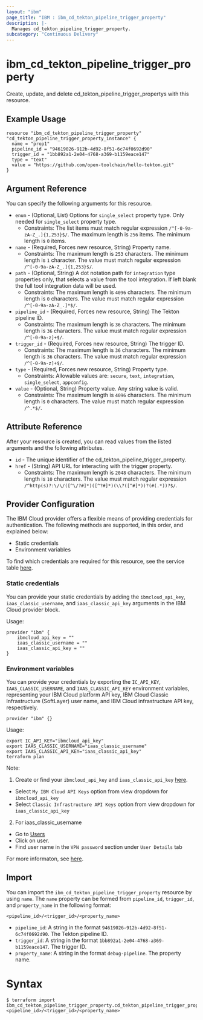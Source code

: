 ```yaml
---
layout: "ibm"
page_title: "IBM : ibm_cd_tekton_pipeline_trigger_property"
description: |-
  Manages cd_tekton_pipeline_trigger_property.
subcategory: "Continuous Delivery"
---
```


# ibm_cd_tekton_pipeline_trigger_property

Create, update, and delete cd_tekton_pipeline_trigger_propertys with this resource.

## Example Usage

```hcl
resource "ibm_cd_tekton_pipeline_trigger_property" "cd_tekton_pipeline_trigger_property_instance" {
  name = "prop1"
  pipeline_id = "94619026-912b-4d92-8f51-6c74f0692d90"
  trigger_id = "1bb892a1-2e04-4768-a369-b1159eace147"
  type = "text"
  value = "https://github.com/open-toolchain/hello-tekton.git"
}
```

## Argument Reference

You can specify the following arguments for this resource.

* `enum` - (Optional, List) Options for `single_select` property type. Only needed for `single_select` property type.
  * Constraints: The list items must match regular expression `/^[-0-9a-zA-Z_.]{1,253}$/`. The maximum length is `256` items. The minimum length is `0` items.
* `name` - (Required, Forces new resource, String) Property name.
  * Constraints: The maximum length is `253` characters. The minimum length is `1` character. The value must match regular expression `/^[-0-9a-zA-Z_.]{1,253}$/`.
* `path` - (Optional, String) A dot notation path for `integration` type properties only, that selects a value from the tool integration. If left blank the full tool integration data will be used.
  * Constraints: The maximum length is `4096` characters. The minimum length is `0` characters. The value must match regular expression `/^[-0-9a-zA-Z_.]*$/`.
* `pipeline_id` - (Required, Forces new resource, String) The Tekton pipeline ID.
  * Constraints: The maximum length is `36` characters. The minimum length is `36` characters. The value must match regular expression `/^[-0-9a-z]+$/`.
* `trigger_id` - (Required, Forces new resource, String) The trigger ID.
  * Constraints: The maximum length is `36` characters. The minimum length is `36` characters. The value must match regular expression `/^[-0-9a-z]+$/`.
* `type` - (Required, Forces new resource, String) Property type.
  * Constraints: Allowable values are: `secure`, `text`, `integration`, `single_select`, `appconfig`.
* `value` - (Optional, String) Property value. Any string value is valid.
  * Constraints: The maximum length is `4096` characters. The minimum length is `0` characters. The value must match regular expression `/^.*$/`.

## Attribute Reference

After your resource is created, you can read values from the listed arguments and the following attributes.

* `id` - The unique identifier of the cd_tekton_pipeline_trigger_property.
* `href` - (String) API URL for interacting with the trigger property.
  * Constraints: The maximum length is `2048` characters. The minimum length is `10` characters. The value must match regular expression `/^http(s)?:\/\/([^\/?#]*)([^?#]*)(\\?([^#]*))?(#(.*))?$/`.

## Provider Configuration

The IBM Cloud provider offers a flexible means of providing credentials for authentication. The following methods are supported, in this order, and explained below:

- Static credentials
- Environment variables

To find which credentials are required for this resource, see the service table [here](https://cloud.ibm.com/docs/ibm-cloud-provider-for-terraform?topic=ibm-cloud-provider-for-terraform-provider-reference#required-parameters).

### Static credentials

You can provide your static credentials by adding the `ibmcloud_api_key`, `iaas_classic_username`, and `iaas_classic_api_key` arguments in the IBM Cloud provider block.

Usage:
```
provider "ibm" {
    ibmcloud_api_key = ""
    iaas_classic_username = ""
    iaas_classic_api_key = ""
}
```

### Environment variables

You can provide your credentials by exporting the `IC_API_KEY`, `IAAS_CLASSIC_USERNAME`, and `IAAS_CLASSIC_API_KEY` environment variables, representing your IBM Cloud platform API key, IBM Cloud Classic Infrastructure (SoftLayer) user name, and IBM Cloud infrastructure API key, respectively.

```
provider "ibm" {}
```

Usage:
```
export IC_API_KEY="ibmcloud_api_key"
export IAAS_CLASSIC_USERNAME="iaas_classic_username"
export IAAS_CLASSIC_API_KEY="iaas_classic_api_key"
terraform plan
```

Note:

1. Create or find your `ibmcloud_api_key` and `iaas_classic_api_key` [here](https://cloud.ibm.com/iam/apikeys).
  - Select `My IBM Cloud API Keys` option from view dropdown for `ibmcloud_api_key`
  - Select `Classic Infrastructure API Keys` option from view dropdown for `iaas_classic_api_key`
2. For iaas_classic_username
  - Go to [Users](https://cloud.ibm.com/iam/users)
  - Click on user.
  - Find user name in the `VPN password` section under `User Details` tab

For more informaton, see [here](https://registry.terraform.io/providers/IBM-Cloud/ibm/latest/docs#authentication).

## Import

You can import the `ibm_cd_tekton_pipeline_trigger_property` resource by using `name`.
The `name` property can be formed from `pipeline_id`, `trigger_id`, and `property_name` in the following format:

```
<pipeline_id>/<trigger_id>/<property_name>
```
* `pipeline_id`: A string in the format `94619026-912b-4d92-8f51-6c74f0692d90`. The Tekton pipeline ID.
* `trigger_id`: A string in the format `1bb892a1-2e04-4768-a369-b1159eace147`. The trigger ID.
* `property_name`: A string in the format `debug-pipeline`. The property name.

# Syntax
```
$ terraform import ibm_cd_tekton_pipeline_trigger_property.cd_tekton_pipeline_trigger_property <pipeline_id>/<trigger_id>/<property_name>
```

